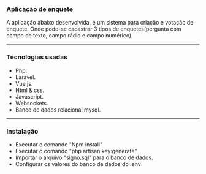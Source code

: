 ### Aplicação de enquete
A aplicação abaixo desenvolvida, é um sistema para criação e votação de enquete. Onde pode-se cadastrar 3 tipos de enquetes(pergunta com campo de texto, campo rádio e campo numérico).

------------
### Tecnológias usadas
- Php.
- Laravel.
- Vue js.
- Html & css.
- Javascript.
- Websockets.
- Banco de dados relacional mysql.
------------
### Instalação
- Executar o comando "Npm install"
- Executar o comando "php artisan key:generate"
- Importar o arquivo "signo.sql" para o banco de dados.
- Configurar os valores do banco de dados do .env
